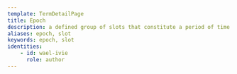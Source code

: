 ```yaml
---
template: TermDetailPage
title: Epoch
description: a defined group of slots that constitute a period of time. In Cardano, one epoch is 5 days long.
aliases: epoch, slot
keywords: epoch, slot
identities: 
    - id: wael-ivie
      role: author
---
```


##
